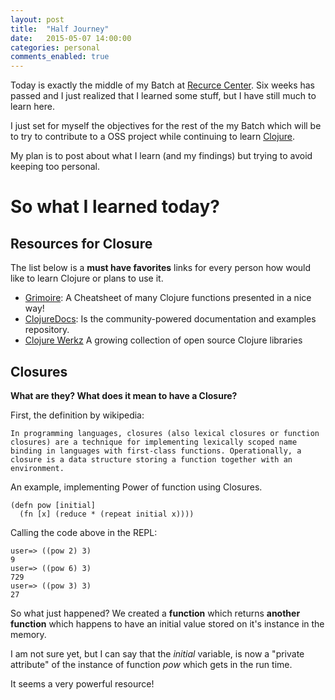 ```yaml
---
layout: post
title:  "Half Journey"
date:   2015-05-07 14:00:00
categories: personal
comments_enabled: true
---
```


Today is exactly the middle of my Batch at [Recurce Center][1]. Six weeks has passed and I just realized that I learned some stuff, but I have still much to learn here. 

I just set for myself the objectives for the rest of the my Batch which will be to try to contribute to a OSS project while continuing to learn [Clojure][2].

My plan is to post about what I learn (and my findings) but trying to avoid keeping too personal.

# So what I learned today? #

## Resources for Closure ##

The list below is a **must have favorites** links for every person how would like to learn Clojure or plans to use it.

* [Grimoire][3]: A Cheatsheet of many Clojure functions presented in a nice way!
* [ClojureDocs][4]: Is the community-powered documentation and examples repository.
* [Clojure Werkz][5] A growing collection of open source Clojure libraries

## Closures ##

**What are they? What does it mean to have a Closure?**

First, the definition by wikipedia:

	In programming languages, closures (also lexical closures or function closures) are a technique for implementing lexically scoped name binding in languages with first-class functions. Operationally, a closure is a data structure storing a function together with an environment.

An example, implementing Power of function using Closures.

	(defn pow [initial]
	  (fn [x] (reduce * (repeat initial x))))

Calling the code above in the REPL:

	user=> ((pow 2) 3)
	9
	user=> ((pow 6) 3)
	729
	user=> ((pow 3) 3)
	27

So what just happened? We created a **function** which returns **another function** which happens to have an initial value stored on it's instance in the memory.

I am not sure yet, but I can say that the *initial* variable, is now a "private attribute" of the instance of function *pow* which gets in the run time. 

It seems a very powerful resource!

[1]: https://recurse.com
[2]: http://clojure.org
[3]: http://conj.io/
[4]: http://clojuredocs.org/
[5]: http://clojurewerkz.org/